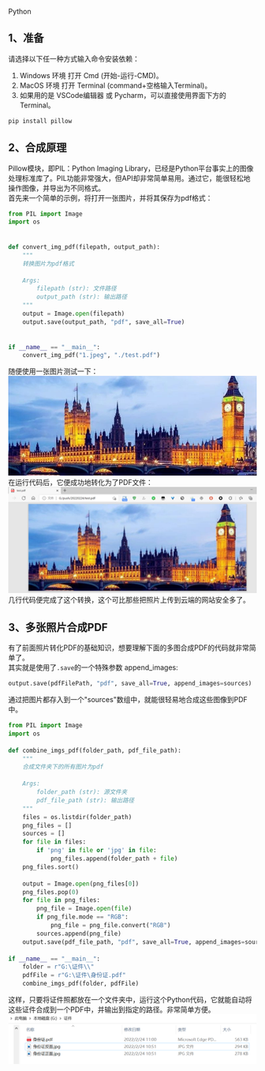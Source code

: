 Python 
<a name="DrkvO"></a>
## 1、准备
请选择以下任一种方式输入命令安装依赖：

1. Windows 环境 打开 Cmd (开始-运行-CMD)。
2. MacOS 环境 打开 Terminal (command+空格输入Terminal)。
3. 如果用的是 VSCode编辑器 或 Pycharm，可以直接使用界面下方的Terminal。
```bash
pip install pillow
```
<a name="q8LrC"></a>
## 2、合成原理
Pillow模块，即PIL：Python Imaging Library，已经是Python平台事实上的图像处理标准库了。PIL功能非常强大，但API却非常简单易用。通过它，能很轻松地操作图像，并导出为不同格式。<br />首先来一个简单的示例，将打开一张图片，并将其保存为pdf格式：
```python
from PIL import Image
import os


def convert_img_pdf(filepath, output_path):
    """
    转换图片为pdf格式

    Args:
        filepath (str): 文件路径
        output_path (str): 输出路径
    """
    output = Image.open(filepath)
    output.save(output_path, "pdf", save_all=True)
    
    
if __name__ == "__main__":
    convert_img_pdf("1.jpeg", "./test.pdf")
```
随便使用一张图片测试一下：<br />![](./img/1645966939694-12e0d7f6-e6f0-4339-83cb-f0b47528f0c4.jpeg)<br />在运行代码后，它便成功地转化为了PDF文件：<br />![](./img/1645966939708-52628b74-3ba1-4ce3-923a-e00dfa10b488.png)<br />几行代码便完成了这个转换，这个可比那些把照片上传到云端的网站安全多了。
<a name="FREqg"></a>
## 3、多张照片合成PDF
有了前面照片转化PDF的基础知识，想要理解下面的多图合成PDF的代码就非常简单了。<br />其实就是使用了`.save`的一个特殊参数 append_images:
```python
output.save(pdfFilePath, "pdf", save_all=True, append_images=sources)
```
通过把图片都存入到一个"sources"数组中，就能很轻易地合成这些图像到PDF中。
```python
from PIL import Image
import os

def combine_imgs_pdf(folder_path, pdf_file_path):
    """
    合成文件夹下的所有图片为pdf

    Args:
        folder_path (str): 源文件夹
        pdf_file_path (str): 输出路径
    """
    files = os.listdir(folder_path)
    png_files = []
    sources = []
    for file in files:
        if 'png' in file or 'jpg' in file:
            png_files.append(folder_path + file)
    png_files.sort()

    output = Image.open(png_files[0])
    png_files.pop(0)
    for file in png_files:
        png_file = Image.open(file)
        if png_file.mode == "RGB":
            png_file = png_file.convert("RGB")
        sources.append(png_file)
    output.save(pdf_file_path, "pdf", save_all=True, append_images=sources)

if __name__ == "__main__":
    folder = r"G:\证件\\"
    pdfFile = r"G:\证件\身份证.pdf"
    combine_imgs_pdf(folder, pdfFile)
```
这样，只要将证件照都放在一个文件夹中，运行这个Python代码，它就能自动将这些证件合成到一个PDF中，并输出到指定的路径。非常简单方便。<br />![](./img/1645966939722-96314afc-2cb3-48f5-a322-a9f93759a708.png)
